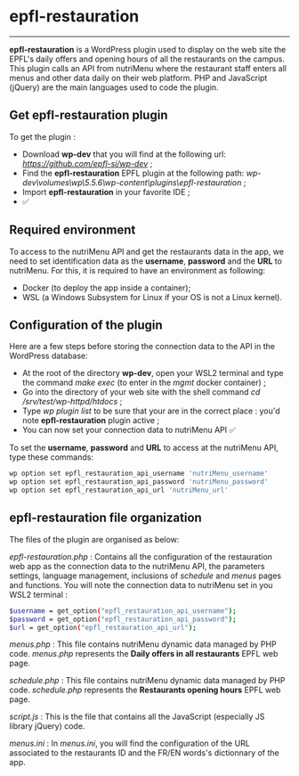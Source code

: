 # epfl-restauration
---

**epfl-restauration** is a WordPress plugin used to display on the  web site the EPFL's daily offers and opening hours of all the restaurants on the campus. This plugin calls an API from nutriMenu where the restaurant staff enters all menus and other data daily on their web platform. PHP and JavaScript (jQuery) are the main languages used to code the plugin. 

## Get epfl-restauration plugin
To get the plugin :
- Download **wp-dev** that you will find at the following url: _https://github.com/epfl-si/wp-dev_ ;
- Find the **epfl-restauration** EPFL plugin at the following path: _wp-dev\volumes\wp\5.5.6\wp-content\plugins\epfl-restauration_ ;
- Import **epfl-restauration** in your favorite IDE ;
- ✅

## Required environment
To access to the nutriMenu API and get the restaurants data in the app, we need to set identification data as the **username**, **password** and the **URL** to nutriMenu.
For this, it is required to have an environment as following:
- Docker (to deploy the app inside a container);
- WSL (a Windows Subsystem for Linux if your OS is not a Linux kernel).

## Configuration of the plugin
Here are a few steps before storing the connection data to the API in the WordPress database:
- At the root of the directory **wp-dev**, open your WSL2 terminal and type the command _make exec_ (to enter in the _mgmt_ docker container) ;
- Go into the directory of your web site with the shell command _cd /srv/test/wp-httpd/htdocs_ ;
- Type _wp plugin list_ to be sure that your are in the correct place : you'd note **epfl-restauration** plugin active ;
- You can now set your connection data to nutriMenu API ✅

To set the **username**, **password** and **URL** to access at the nutriMenu API, type these commands:
```sh
wp option set epfl_restauration_api_username 'nutriMenu_username'
wp option set epfl_restauration_api_password 'nutriMenu_password'
wp option set epfl_restauration_api_url 'nutriMenu_url'
```

## epfl-restauration file organization
The files of the plugin are organised as below:

_epfl-restauration.php_ :
Contains all the configuration of the restauration web app as the connection data to the nutriMenu API, the parameters settings, language management, inclusions of _schedule_ and _menus_ pages and functions.
You will note the connection data to nutriMenu set in you WSL2 terminal :
```sh
$username = get_option("epfl_restauration_api_username");
$password = get_option("epfl_restauration_api_password");
$url = get_option("epfl_restauration_api_url");
```

_menus.php_ :
This file contains nutriMenu dynamic data managed by PHP code. _menus.php_ represents the **Daily offers in all restaurants** EPFL web page.

_schedule.php_ :
This file contains nutriMenu dynamic data managed by PHP code. _schedule.php_ represents the **Restaurants opening hours** EPFL web page.

_script.js_ :
This is the file that contains all the JavaScript (especially JS library jQuery) code.

_menus.ini_ :
In _menus.ini_, you will find the configuration of the URL associated to the restaurants ID and the FR/EN words's dictionnary of the app.





